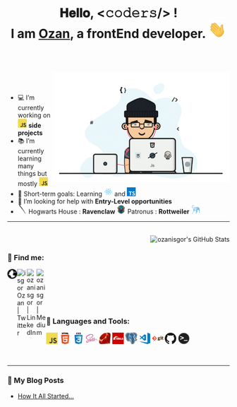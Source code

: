 <h1 align="center">
  𝐇𝐞𝐥𝐥𝐨, &lt;𝚌𝚘𝚍𝚎𝚛𝚜/&gt; ! 
  <br/>
  I am <a target="_blank" href="https://ozanisgor.netlify.app/">Ozan</a>, a frontEnd developer.

  <a target="_blank">
    <img src="https://github.com/ozanisgor/ozanisgor/blob/master/Hi.gif" width="40px" />
  </a>
</h1>

<br/>
<br/>
<br/>
<a target="_blank">
  <img align="right" height="250" width="400" alt="GIF" src="https://github.com/ozanisgor/ozanisgor/blob/master/image.gif">
</a>

<br/>
<br/>

- :computer: I’m currently working on <img height="20" src="https://raw.githubusercontent.com/github/explore/80688e429a7d4ef2fca1e82350fe8e3517d3494d/topics/javascript/javascript.png"> **side projects**
- :books: I’m currently learning many things but mostly <img height="20" src="https://raw.githubusercontent.com/github/explore/80688e429a7d4ef2fca1e82350fe8e3517d3494d/topics/javascript/javascript.png">
- :pushpin: Short-term goals: Learning <img height="20" src="https://raw.githubusercontent.com/github/explore/80688e429a7d4ef2fca1e82350fe8e3517d3494d/topics/react/react.png"> and <img height="20" src="https://raw.githubusercontent.com/github/explore/80688e429a7d4ef2fca1e82350fe8e3517d3494d/topics/typescript/typescript.png">
- 🤔 I’m looking for help with **Entry-Level opportunities**
- <img src="https://github.com/ozanisgor/ozanisgor/blob/master/wand.png" width="20px" height="20px"/> Hogwarts House : **Ravenclaw** <img width="20px" height="20px" src="https://github.com/ozanisgor/ozanisgor/blob/master/ravenclaw.png"> Patronus : **Rottweiler** <img src="https://github.com/ozanisgor/ozanisgor/blob/master/Rottweiler.png" width="20px" height="20px"/>

---

<br/>

<img align="right" alt="ozanisgor's GitHub Stats" src="https://github-readme-stats-ozanisgor.vercel.app/api?username=ozanisgor&show_icons=true&hide_border=true&count_private=true&title_color=3078ca&icon_color=3078ca" />

<br/>

### :mag_right: Find me:

[<img align="left" alt="ozanisgor" width="22px" src="https://raw.githubusercontent.com/iconic/open-iconic/master/svg/globe.svg" />](https://ozanisgor.netlify.app/)
[<img align="left" alt="isgorOzan | Twitter" width="22px" src="https://cdn.jsdelivr.net/npm/simple-icons@v3/icons/twitter.svg" />](https://twitter.com/IsgorOzan)
[<img align="left" alt="ozanisgor | LinkedIn" width="22px" src="https://cdn.jsdelivr.net/npm/simple-icons@v3/icons/linkedin.svg" />](https://www.linkedin.com/in/ozanisgor/)
[<img align="left" alt="ozanisgor | Medium" width="22px" src="https://cdn.jsdelivr.net/npm/simple-icons@v3/icons/medium.svg" />](https://rogsinazo.medium.com/)

<br />
<br />
<br />
<br />
<br />

### :rocket: Languages and Tools:

<code><img alt="JavaScript" width="26px" src="https://raw.githubusercontent.com/github/explore/80688e429a7d4ef2fca1e82350fe8e3517d3494d/topics/javascript/javascript.png" /></code>
<code><img alt="HTML5" width="26px" src="https://raw.githubusercontent.com/github/explore/80688e429a7d4ef2fca1e82350fe8e3517d3494d/topics/html/html.png" /></code>
<code><img alt="CSS3" width="26px" src="https://raw.githubusercontent.com/github/explore/80688e429a7d4ef2fca1e82350fe8e3517d3494d/topics/css/css.png" /></code>
<code><img alt="Sass" width="26px" src="https://raw.githubusercontent.com/github/explore/80688e429a7d4ef2fca1e82350fe8e3517d3494d/topics/sass/sass.png" /></code>
<code><img alt="Ruby" width="26px" src="https://raw.githubusercontent.com/github/explore/80688e429a7d4ef2fca1e82350fe8e3517d3494d/topics/ruby/ruby.png" /></code>
<code><img alt="Rails" width="26px" src="https://raw.githubusercontent.com/github/explore/80688e429a7d4ef2fca1e82350fe8e3517d3494d/topics/rails/rails.png" /></code>
<code><img alt="PostgreSQL" width="26px" src="https://raw.githubusercontent.com/github/explore/80688e429a7d4ef2fca1e82350fe8e3517d3494d/topics/postgresql/postgresql.png" /></code>
<code><img alt="Visual Studio Code" width="26px" src="https://raw.githubusercontent.com/github/explore/80688e429a7d4ef2fca1e82350fe8e3517d3494d/topics/visual-studio-code/visual-studio-code.png" /></code>
<code><img alt="Git" width="26px" src="https://raw.githubusercontent.com/github/explore/80688e429a7d4ef2fca1e82350fe8e3517d3494d/topics/git/git.png" /></code>
<code><img alt="GitHub" width="26px" src="https://raw.githubusercontent.com/github/explore/78df643247d429f6cc873026c0622819ad797942/topics/github/github.png" /></code>
<code><img alt="Terminal" width="26px" src="https://raw.githubusercontent.com/github/explore/80688e429a7d4ef2fca1e82350fe8e3517d3494d/topics/terminal/terminal.png" /></code>

<br />

---

### 📕 My Blog Posts

<!-- BLOG-POST-LIST:START -->
- [How It All Started…](https://medium.com/@rogsinazo/how-it-all-started-fdb2cccd10bc?source=rss-e31a9544d665------2)
<!-- BLOG-POST-LIST:END -->
